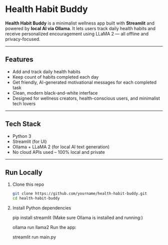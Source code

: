 # Health Habit Buddy

**Health Habit Buddy** is a minimalist wellness app built with **Streamlit** and powered by **local AI via Ollama**. It lets users track daily health habits and receive personalized encouragement using LLaMA 2 — all offline and privacy-focused.

---

## Features

- Add and track daily health habits
- Keep count of habits completed each day
- Get friendly, AI-generated motivational messages for each completed task
- Clean, modern black-and-white interface
- Designed for wellness creators, health-conscious users, and minimalist tech lovers

---

## Tech Stack

- Python 3
- Streamlit (for UI)
- Ollama + LLaMA 2 (for local AI text generation)
- No cloud APIs used – 100% local and private

---

## Run Locally

1. Clone this repo  
   ```bash
   git clone https://github.com/yourname/health-habit-buddy.git
   cd health-habit-buddy


2. Install Python dependencies

    pip install streamlit
    (Make sure Ollama is installed and running:)

    ollama run llama2
    Run the app:

    streamlit run main.py